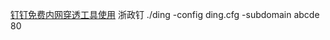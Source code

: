 [钉钉免费内网穿透工具使用](https://blog.csdn.net/weixin_44034328/article/details/107940483)
浙政钉
./ding -config ding.cfg -subdomain abcde 80